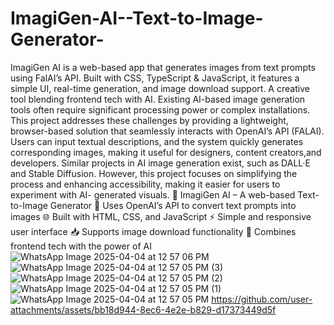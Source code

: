 # ImagiGen-AI--Text-to-Image-Generator-
ImagiGen AI is a web-based app that generates images from text prompts using FalAI’s API. Built with CSS, TypeScript &amp; JavaScript, it features a simple UI, real-time generation, and image download support. A creative tool blending frontend tech with AI.
Existing AI-based image generation tools often require significant processing power or complex installations. This project addresses these challenges by providing a lightweight, browser-based solution that seamlessly interacts with OpenAI’s API (FALAI). Users can input textual descriptions, and the system quickly generates corresponding images, making it useful for designers, content creators,and developers.
Similar projects in AI image generation exist, such as DALL·E and Stable Diffusion. However, this project focuses on simplifying the process and enhancing accessibility, making it easier for users to experiment with AI- generated visuals.
🎨 ImagiGen AI – A web-based Text-to-Image Generator
🧠 Uses OpenAI’s API to convert text prompts into images
🌐 Built with HTML, CSS, and JavaScript
⚡ Simple and responsive user interface
📥 Supports image download functionality
🤖 Combines frontend tech with the power of AI
![WhatsApp Image 2025-04-04 at 12 57 06 PM](https://github.com/user-attachments/assets/b03f631c-bfd4-48c7-8673-888cd46b150e)
![WhatsApp Image 2025-04-04 at 12 57 05 PM (3)](https://github.com/user-attachments/assets/35554db2-7217-48a7-9d49-d78d5df8815d)
![WhatsApp Image 2025-04-04 at 12 57 05 PM (2)](https://github.com/user-attachments/assets/38d50282-2fbf-4c3f-8f96-15ddc5ae3e3b)
![WhatsApp Image 2025-04-04 at 12 57 05 PM (1)](https://github.com/user-attachments/assets/b23ccc8d-de70-4b0e-b25c-c471a064389b)
![WhatsApp Image 2025-04-04 at 12 57 05 PM](https://github.com/user-attachments/assets/aec0dca3-4a1d-4740-936d-65d27221d198)
https://github.com/user-attachments/assets/bb18d944-8ec6-4e2e-b829-d17373449d5f

